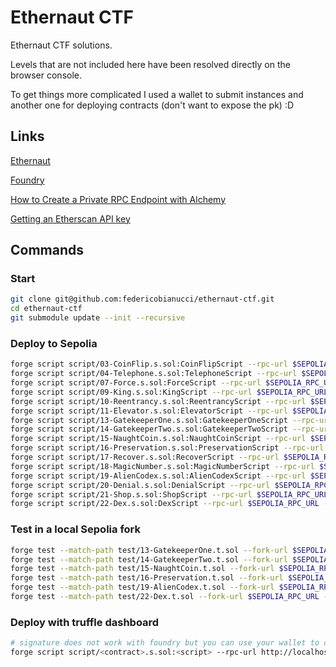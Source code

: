 # Ethernaut CTF

Ethernaut CTF solutions.

Levels that are not included here have been resolved directly on the browser console.

To get things more complicated I used a wallet to submit instances and another one for deploying contracts (don't want to expose the pk) :D

## Links

[Ethernaut](https://ethernaut.openzeppelin.com/)

[Foundry](https://book.getfoundry.sh/)

[How to Create a Private RPC Endpoint with Alchemy](https://www.alchemy.com/overviews/private-rpc-endpoint)

[Getting an Etherscan API key](https://docs.etherscan.io/getting-started/viewing-api-usage-statistics)

## Commands

### Start
```bash
git clone git@github.com:federicobianucci/ethernaut-ctf.git
cd ethernaut-ctf
git submodule update --init --recursive
```

### Deploy to Sepolia
```bash
forge script script/03-CoinFlip.s.sol:CoinFlipScript --rpc-url $SEPOLIA_RPC_URL --broadcast --verify -vvvv
forge script script/04-Telephone.s.sol:TelephoneScript --rpc-url $SEPOLIA_RPC_URL --broadcast --verify -vvvv
forge script script/07-Force.s.sol:ForceScript --rpc-url $SEPOLIA_RPC_URL --broadcast --verify -vvvv
forge script script/09-King.s.sol:KingScript --rpc-url $SEPOLIA_RPC_URL --broadcast --verify -vvvv
forge script script/10-Reentrancy.s.sol:ReentrancyScript --rpc-url $SEPOLIA_RPC_URL --broadcast --verify -vvvv
forge script script/11-Elevator.s.sol:ElevatorScript --rpc-url $SEPOLIA_RPC_URL --broadcast --verify -vvvv
forge script script/13-GatekeeperOne.s.sol:GatekeeperOneScript --rpc-url $SEPOLIA_RPC_URL --broadcast --verify -vvvv
forge script script/14-GatekeeperTwo.s.sol:GatekeeperTwoScript --rpc-url $SEPOLIA_RPC_URL --broadcast --verify -vvvv
forge script script/15-NaughtCoin.s.sol:NaughtCoinScript --rpc-url $SEPOLIA_RPC_URL --broadcast --verify -vvvv
forge script script/16-Preservation.s.sol:PreservationScript --rpc-url $SEPOLIA_RPC_URL --broadcast --verify -vvvv
forge script script/17-Recover.s.sol:RecoverScript --rpc-url $SEPOLIA_RPC_URL --broadcast --verify -vvvv
forge script script/18-MagicNumber.s.sol:MagicNumberScript --rpc-url $SEPOLIA_RPC_URL --broadcast --verify -vvvv
forge script script/19-AlienCodex.s.sol:AlienCodexScript --rpc-url $SEPOLIA_RPC_URL --broadcast --verify -vvvv
forge script script/20-Denial.s.sol:DenialScript --rpc-url $SEPOLIA_RPC_URL --broadcast --verify -vvvv
forge script script/21-Shop.s.sol:ShopScript --rpc-url $SEPOLIA_RPC_URL --broadcast --verify -vvvv
forge script script/22-Dex.s.sol:DexScript --rpc-url $SEPOLIA_RPC_URL --broadcast --verify -vvvv
```
### Test in a local Sepolia fork
```bash
forge test --match-path test/13-GatekeeperOne.t.sol --fork-url $SEPOLIA_RPC_URL -vvvv
forge test --match-path test/14-GatekeeperTwo.t.sol --fork-url $SEPOLIA_RPC_URL -vvvv
forge test --match-path test/15-NaughtCoin.t.sol --fork-url $SEPOLIA_RPC_URL -vvvv
forge test --match-path test/16-Preservation.t.sol --fork-url $SEPOLIA_RPC_URL -vvvv
forge test --match-path test/19-AlienCodex.t.sol --fork-url $SEPOLIA_RPC_URL -vvvv
forge test --match-path test/22-Dex.t.sol --fork-url $SEPOLIA_RPC_URL -vvvv
```
### Deploy with truffle dashboard
```bash
# signature does not work with foundry but you can use your wallet to choose the rpc
forge script script/<contract>.s.sol:<script> --rpc-url http://localhost:24012/rpc --broadcast -vvvv
```
